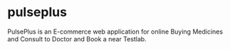 # pulseplus
PulsePlus is an E-commerce web application for online Buying Medicines and Consult to Doctor and Book a near Testlab.

